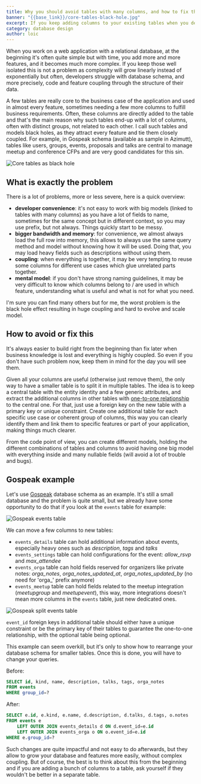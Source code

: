 ```yaml
---
title: Why you should avoid tables with many columns, and how to fix them
banner: "{{base_link}}/core-tables-black-hole.jpg"
excerpt: If you keep adding columns to your existing tables when you develop new features, they may grow a lot with time and cause complexity problems later. Let's better design your database structure to avoid that.
category: database design
author: loic
---
```


When you work on a web application with a relational database, at the beginning it's often quite simple but with time, you add more and more features, and it becomes much more complex. If you keep those well isolated this is not a problem as complexity will grow linearly instead of exponentially but often, developers struggle with database schema, and more precisely, code and feature coupling through the structure of their data.

A few tables are really core to the business case of the application and used in almost every feature, sometimes needing a few more columns to fulfill business requirements. Often, these columns are directly added to the table and that's the main reason why such tables end-up with a lot of columns, often with distinct groups, not related to each other. I call such tables and models black holes, as they attract every feature and tie them closely coupled. For example, in Gospeak schema (available as sample in Azimutt), tables like users, groups, events, proposals and talks are central to manage meetup and conference CFPs and are very good candidates for this sin.

![Core tables as black hole]({{base_link}}/core-tables-black-hole.jpg)

## What is exactly the problem

There is a lot of problems, more or less severe, here is a quick overview:

- **developer convenience**: it's not easy to work with big models (linked to tables with many columns) as you have a lot of fields to name, sometimes for the same concept but in different context, so you may use prefix, but not always. Things quickly start to be messy.
- **bigger bandwidth and memory**: for convenience, we almost always load the full row into memory, this allows to always use the same query method and model without knowing how it will be used. Doing that, you may load heavy fields such as descriptions without using them.
- **coupling**: when everything is together, it may be very tempting to reuse some columns for different use cases which glue unrelated parts together.
- **mental model**: if you don't have strong naming guidelines, it may be very difficult to know which columns belong to / are used in which feature, understanding what is useful and what is not for what you need.

I'm sure you can find many others but for me, the worst problem is the black hole effect resulting in huge coupling and hard to evolve and scale model.

## How to avoid or fix this

It's always easier to build right from the beginning than fix later when business knowledge is lost and everything is highly coupled. So even if you don't have such problem now, keep them in mind for the day you will see them.

Given all your columns are useful (otherwise just remove them), the only way to have a smaller table is to split it in multiple tables. The idea is to keep a central table with the entity identity and a few generic attributes, and extract the additional columns in other tables with [one-to-one relationship](https://vertabelo.com/blog/one-to-one-relationship-in-database) to the central one. For that, just use a foreign key on the new table with a primary key or unique constraint.
Create one additional table for each specific use case or coherent group of columns, this way you can clearly identify them and link them to specific features or part of your application, making things much clearer.

From the code point of view, you can create different models, holding the different combinations of tables and columns to avoid having one big model with everything inside and many nullable fields (will avoid a lot of trouble and bugs).

## Gospeak example

Let's use [Gospeak](https://gospeak.io) database schema as an example. It's still a small database and the problem is quite small, but we already have some opportunity to do that if you look at the `events` table for example:

![Gospeak events table]({{base_link}}/gospeak-events.jpg)

We can move a few columns to new tables:

- `events_details` table can hold additional information about events, especially heavy ones such as *description*, *tags* and *talks*
- `events_settings` table can hold configurations for the event: *allow_rsvp* and *max_attendee*
- `events_orga` table can hold fields reserved for organizers like private notes: *orga_notes*, *orga_notes_updated_at*, *orga_notes_updated_by* (no need for 'orga_' prefix anymore)
- `events_meetup` table can hold fields related to the meetup integration (*meetupgroup* and *meetupevent*), this way, more integrations doesn't mean more columns in the `events` table, just new dedicated ones.

![Gospeak split events table]({{base_link}}/gospeak-events-split.jpg)

`event_id` foreign keys in additional table should either have a unique constraint or be the primary key of their tables to guarantee the one-to-one relationship, with the optional table being optional.

This example can seem overkill, but it's only to show how to rearrange your database schema for smaller tables. Once this is done, you will have to change your queries.

Before:

```sql
SELECT id, kind, name, description, talks, tags, orga_notes 
FROM events
WHERE group_id=?
```

After:

```sql
SELECT e.id, e.kind, e.name, d.description, d.talks, d.tags, o.notes 
FROM events e 
    LEFT OUTER JOIN events_details d ON d.event_id=e.id
    LEFT OUTER JOIN events_orga o ON o.event_id=e.id
WHERE e.group_id=?
```

Such changes are quite impactful and not easy to do afterwards, but they allow to grow your database and features more easily, without complex coupling.
But of course, the best is to think about this from the beginning and if you are adding a bunch of columns to a table, ask yourself if they wouldn't be better in a separate table.
